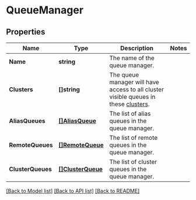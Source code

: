 # QueueManager

## Properties

Name | Type | Description | Notes
------------ | ------------- | ------------- | -------------
**Name** | **string** | The name of the queue manager. | 
**Clusters** | **[]string** | The queue manager will have access to all cluster visible queues in these [clusters](https://www.ibm.com/support/knowledgecenter/en/SSFKSJ_7.5.0/com.ibm.mq.pro.doc/q002750_.htm). | 
**AliasQueues** | [**[]AliasQueue**](AliasQueue.md) | The list of alias queues in the queue manager. | 
**RemoteQueues** | [**[]RemoteQueue**](RemoteQueue.md) | The list of remote queues in the queue manager. | 
**ClusterQueues** | [**[]ClusterQueue**](ClusterQueue.md) | The list of cluster queues in the queue manager. | 

[[Back to Model list]](../README.md#documentation-for-models) [[Back to API list]](../README.md#documentation-for-api-endpoints) [[Back to README]](../README.md)


